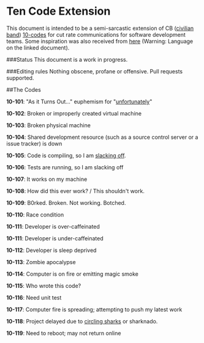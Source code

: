 # Ten Code Extension

This document is intended to be a semi-sarcastic extension of CB ([civilian band](https://en.wikipedia.org/wiki/Citizens_band_radio)) [10-codes](http://www.truckroadservice.com/10_codes.html) for cut rate communications for software development teams. Some inspiration was also received from [here](https://github.com/joho/7XX-rfc]) (Warning: Language on the linked document).

###Status
This document is a work in progress.

###Editing rules
Nothing obscene, profane or offensive. Pull requests supported.

##The Codes

**10-101**: "As it Turns Out..." euphemism for "[unfortunately](http://dilbert.com/strip/2011-09-16)"

**10-102**: Broken or improperly created virtual machine

**10-103**: Broken physical machine

**10-104**: Shared development resource (such as a source control server or a issue tracker) is down

**10-105**: Code is compiling, so I am [slacking off](https://xkcd.com/303/).

**10-106**: Tests are running, so I am slacking off

**10-107**: It works on my machine

**10-108**: How did this ever work? / This shouldn't work.

**10-109**: B0rked. Broken. Not working. Botched.

**10-110**: Race condition

**10-111**: Developer is over-caffeinated

**10-111**: Developer is under-caffeinated

**10-112**: Developer is sleep deprived

**10-113**: Zombie apocalypse

**10-114**: Computer is on fire or emitting magic smoke

**10-115**: Who wrote this code?

**10-116**: Need unit test

**10-117**: Computer fire is spreading; attempting to push my latest work

**10-118**: Project delayed due to [circling sharks](https://xkcd.com/349/) or sharknado.

**10-119**: Need to reboot; may not return online


